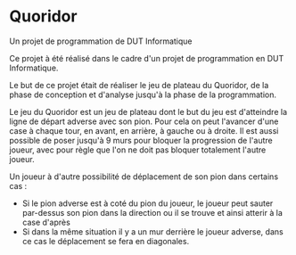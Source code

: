 # Quoridor
Un projet de programmation de DUT Informatique 

Ce projet à été réalisé dans le cadre d'un projet de programmation en DUT Informatique.

Le but de ce projet était de réaliser le jeu de plateau du Quoridor, de la phase de conception et d'analyse jusqu'à la phase de la programmation.

Le jeu du Quoridor est un jeu de plateau dont le but du jeu est d'atteindre la ligne de départ adverse avec son pion. Pour cela on peut l'avancer d'une case à chaque tour, en avant, en arrière, à gauche ou à droite. Il est aussi possible de poser jusqu'à 9 murs pour bloquer la progression de l'autre joueur, avec pour règle que l'on ne doit pas bloquer totalement l'autre joueur.

Un joueur à d'autre possibilité de déplacement de son pion dans certains cas : 
- Si le pion adverse est à coté du pion du joueur, le joueur peut sauter par-dessus son pion dans la direction ou il se trouve et ainsi atterir à la case d'après
- Si dans la même situation il y a un mur derrière le joueur adverse, dans ce cas le déplacement se fera en diagonales. 
